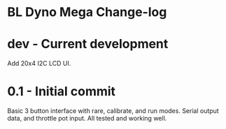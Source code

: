# BL Dyno Mega Change-log

# dev - Current development
Add 20x4 I2C LCD UI.

# 0.1 - Initial commit
Basic 3 button interface with rare, calibrate, and run modes. Serial output data, and throttle pot input. All tested and working well.

